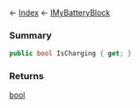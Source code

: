 ← [Index](Api-Index) ← [IMyBatteryBlock](Sandbox.ModAPI.Ingame.IMyBatteryBlock)

### Summary

```csharp
public bool IsCharging { get; }
```

### Returns

[bool](https://docs.microsoft.com/en-us/dotnet/api/system.boolean?view=netframework-4.6)

